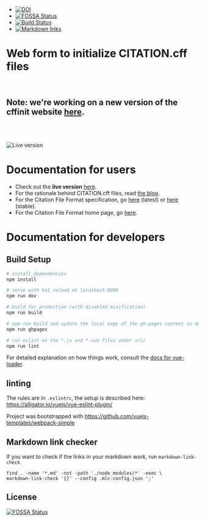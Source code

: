 - [![DOI](https://zenodo.org/badge/DOI/10.5281/zenodo.1404735.svg)](https://doi.org/10.5281/zenodo.1404735)
- [![FOSSA Status](https://app.fossa.io/api/projects/git%2Bgithub.com%2Fcitation-file-format%2Fcff-initializer-javascript.svg?type=shield)](https://app.fossa.io/projects/git%2Bgithub.com%2Fcitation-file-format%2Fcff-initializer-javascript?ref=badge_shield)
- [![Build Status](https://travis-ci.org/citation-file-format/cff-initializer-javascript.svg?branch=master)](https://travis-ci.org/citation-file-format/cff-initializer-javascript)
- [![Markdown links](https://github.com/citation-file-format/cff-initializer-javascript/workflows/Check%20Markdown%20links/badge.svg)](https://github.com/citation-file-format/cff-initializer-javascript/actions?query=workflow%3A%22Check+Markdown+links%22)

# Web form to initialize CITATION.cff files

<br />

## Note: we're working on a new version of the cffinit website [here](https://github.com/citation-file-format/cffinit).

<br /><br />

![Live version](cffinit-on-ghpages.png)

# Documentation for users

- Check out the **live version** [here](https://citation-file-format.github.io/cff-initializer-javascript/).
- For the rationale behind CITATION.cff files, read [the blog](https://www.software.ac.uk/blog/2017-12-12-standard-format-citation-files).
- For the Citation File Format specification, go [here](https://github.com/citation-file-format/citation-file-format) (latest) or [here](https://doi.org/10.5281/zenodo.1003149) (stable).
- For the Citation File Format home page, go [here](https://citation-file-format.github.io).

# Documentation for developers

## Build Setup

``` bash
# install dependencies
npm install

# serve with hot reload at localhost:8080
npm run dev

# build for production (with disabled minification)
npm run build

# npm run build and update the local copy of the gh-pages content in docs/
npm run ghpages

# run eslint on the *.js and *.vue files under src/
npm run lint
```

For detailed explanation on how things work, consult the [docs for vue-loader](http://vuejs.github.io/vue-loader).

## linting

The rules are in ``.eslintrc``, the setup is described here: 
https://alligator.io/vuejs/vue-eslint-plugin/


Project was bootstrapped with https://github.com/vuejs-templates/webpack-simple

## Markdown link checker

If you want to check if the links in your markdown work, run ``markdown-link-check``

```shell
find . -name '*.md' -not -path './node_modules/*' -exec \
markdown-link-check '{}' --config .mlc-config.json ';'
```

## License
[![FOSSA Status](https://app.fossa.io/api/projects/git%2Bgithub.com%2Fcitation-file-format%2Fcff-initializer-javascript.svg?type=large)](https://app.fossa.io/projects/git%2Bgithub.com%2Fcitation-file-format%2Fcff-initializer-javascript?ref=badge_large)
